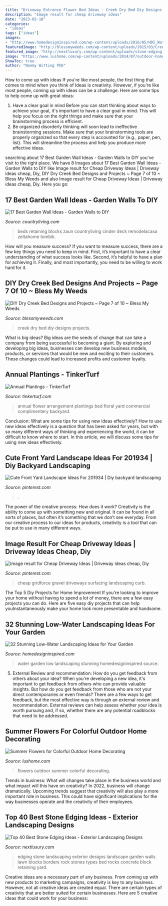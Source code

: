 ```yaml
---
title: "Driveway Entrance Flower Bed Ideas - Creek Dry Bed Diy Designs Projects"
description: "Image result for cheap driveway ideas"
date: "2023-02-18"
categories:
- "ideas"
tags: ["ideas"]
images:
- "http://www.homedesigninspired.com/wp-content/uploads/2016/05/HDI_Water_Free_Garden_011.jpg"
featuredImage: "http://blessmyweeds.com/wp-content/uploads/2015/03/Creek6-768x1024.jpg"
featured_image: "http://nextluxury.com/wp-content/uploads/stone-edging-cool-exterior-ideas.jpg"
image: "https://www.lushome.com/wp-content/uploads/2014/07/outdoor-home-decorating-flowers-16.jpg"
ShowToc: true
author: "Noemy Witting PhD"
---
```



How to come up with ideas
If you're like most people, the first thing that comes to mind when you think of Ideas is creativity. However, if you're like most people, coming up with ideas can be a challenge. 
Here are some tips to help come up with great ideas: 
1. Have a clear goal in mind 
Before you can start thinking about ways to achieve your goal, it's important to have a clear goal in mind. This will help you focus on the right things and make sure that your brainstorming process is efficient. 
2. Be organized 
 disorderly thinking will soon lead to ineffective brainstorming sessions. Make sure that your brainstorming tools are properly organized so that every step is accounted for (e.g., paper, pen, list). This will streamline the process and help you produce more effective ideas. 

	

		
searching about 17 Best Garden Wall Ideas - Garden Walls to DIY you've visit to the right place. We have 8 Images about 17 Best Garden Wall Ideas - Garden Walls to DIY like Image result for Cheap Driveway Ideas | Driveway ideas cheap, Diy, DIY Dry Creek Bed Designs and Projects ~ Page 7 of 10 ~ Bless My Weeds and also Image result for Cheap Driveway Ideas | Driveway ideas cheap, Diy. Here you go:
		
    
## 17 Best Garden Wall Ideas - Garden Walls To DIY

<img loading=lazy src="https://hips.hearstapps.com/hmg-prod.s3.amazonaws.com/images/creditremodelandolacasa-com-1585535880.jpg?crop=0.888888888888889xw:1xh;center,top&amp;resize=480:*" onerror="this.onerror=null;this.src='https://tse4.mm.bing.net/th?id=OIP.eXfzXRp6Q-RygLtNFOk_nQAAAA&amp;pid=15.1';" alt="17 Best Garden Wall Ideas - Garden Walls to DIY">

_Source: countryliving.com_

>beds retaining blocks zaun countryliving cinder deck remodelacasa zeltahome tombik. 

	

How will you measure success?
If you want to measure success, there are a few key things you need to keep in mind. First, it’s important to have a clear understanding of what success looks like. Second, it’s helpful to have a plan for achieving it. Finally, and most importantly, you need to be willing to work hard for it.

    
## DIY Dry Creek Bed Designs And Projects ~ Page 7 Of 10 ~ Bless My Weeds

<img loading=lazy src="http://blessmyweeds.com/wp-content/uploads/2015/03/Creek6-768x1024.jpg" onerror="this.onerror=null;this.src='https://tse4.mm.bing.net/th?id=OIP.qT0yRNairttf1eGDwj2xmAHaJ4&amp;pid=15.1';" alt="DIY Dry Creek Bed Designs and Projects ~ Page 7 of 10 ~ Bless My Weeds">

_Source: blessmyweeds.com_

>creek dry bed diy designs projects. 

	

What is big ideas?
Big ideas are the seeds of change that can take a company from being successful to becoming a giant. By exploring and developing big ideas, businesses can develop new business models, products, or services that would be new and exciting to their customers. These changes could lead to increased profits and customer loyalty.

    
## Annual Plantings - TinkerTurf

<img loading=lazy src="http://tinkerturf.com/wp-content/uploads/2014/06/Flower_Bed_Cincinnati_TinkerTurf1.png" onerror="this.onerror=null;this.src='https://tse1.mm.bing.net/th?id=OIP.l5qxyfYwAJi2S4XhH6S_XwHaLE&amp;pid=15.1';" alt="Annual Plantings - TinkerTurf">

_Source: tinkerturf.com_

>annual flower arrangement plantings bed floral yard commercial complimentery backyard. 

	

Conclusion: What are some tips for using new ideas effectively?
How to use new ideas effectively is a question that has been asked for years, but with so many different ways of thinking and experiencing the world, it can be difficult to know where to start. In this article, we will discuss some tips for using new ideas effectively.

    
## Cute Front Yard Landscape Ideas For 201934 | Diy Backyard Landscaping

<img loading=lazy src="https://i.pinimg.com/736x/7c/2c/21/7c2c2161243429b66e2e09a872d98ed9.jpg" onerror="this.onerror=null;this.src='https://tse4.mm.bing.net/th?id=OIP.0lC5EUbGr1Ye_UnPEx_1KwHaJ4&amp;pid=15.1';" alt="Cute Front Yard Landscape Ideas For 201934 | Diy backyard landscaping">

_Source: pinterest.com_

>. 

	

The power of the creative process: How does it work?
Creativity is the ability to come up with something new and original. It can be found in all sorts of places, but often it’s something that we don’t see everyday. From our creative process to our ideas for products, creativity is a tool that can be put to use in many different ways.

    
## Image Result For Cheap Driveway Ideas | Driveway Ideas Cheap, Diy

<img loading=lazy src="https://i.pinimg.com/736x/46/9f/e6/469fe64e217d1a07d52348b7e4588012.jpg" onerror="this.onerror=null;this.src='https://tse2.mm.bing.net/th?id=OIP.f_b61xChZRPqzkiQQYgxUgHaFj&amp;pid=15.1';" alt="Image result for Cheap Driveway Ideas | Driveway ideas cheap, Diy">

_Source: pinterest.com_

>cheap gridforce gravel driveways surfacing landscaping curb. 

	

The Top 5 Diy Projects for Home Improvement
If you're looking to improve your home without having to spend a lot of money, there are a few easy projects you can do. Here are five easy diy projects that can help youInstantaneously make your home look more presentable and handsome.

    
## 32 Stunning Low-Water Landscaping Ideas For Your Garden

<img loading=lazy src="http://www.homedesigninspired.com/wp-content/uploads/2016/05/HDI_Water_Free_Garden_011.jpg" onerror="this.onerror=null;this.src='https://tse1.mm.bing.net/th?id=OIP.rUJz0qHAjF7DE8DlP03NXwHaKi&amp;pid=15.1';" alt="32 Stunning Low-Water Landscaping Ideas for Your Garden">

_Source: homedesigninspired.com_

>water garden low landscaping stunning homedesigninspired source. 

	

5. External Review and recommendation: How do you get feedback from others about your idea?
When you're developing a new idea, it's important to get feedback from others who can provide valuable insights. But how do you get feedback from those who are not your direct contemporaries or even friends? There are a few ways to get feedback, but the most effective way is through an external review and recommendation. External reviews can help assess whether your idea is worth pursuing and, if so, whether there are any potential roadblocks that need to be addressed.

    
## Summer Flowers For Colorful Outdoor Home Decorating

<img loading=lazy src="https://www.lushome.com/wp-content/uploads/2014/07/outdoor-home-decorating-flowers-16.jpg" onerror="this.onerror=null;this.src='https://tse2.mm.bing.net/th?id=OIP.FaN0UjZCH1PUMbnHMf0RDwHaFj&amp;pid=15.1';" alt="Summer Flowers for Colorful Outdoor Home Decorating">

_Source: lushome.com_

>flowers outdoor summer colorful decorating. 

	

Trends in business: What will changes take place in the business world and what impact will this have on creativity?
In 2022, business will change dramatically. Upcoming trends suggest that creativity will also play a more important role in business. This could have significant implications for the way businesses operate and the creativity of their employees.

    
## Top 40 Best Stone Edging Ideas - Exterior Landscaping Designs

<img loading=lazy src="http://nextluxury.com/wp-content/uploads/stone-edging-cool-exterior-ideas.jpg" onerror="this.onerror=null;this.src='https://tse3.mm.bing.net/th?id=OIP.0mSt4Kl2gfBkIPwTNubJiAHaHa&amp;pid=15.1';" alt="Top 40 Best Stone Edging Ideas - Exterior Landscaping Designs">

_Source: nextluxury.com_

>edging stone landscaping exterior designs landscape garden walls lawn blocks borders rock stones types bed rocks concrete block retaining yard. 

	

Creative ideas are a necessary part of any business. From coming up with new products to marketing campaigns, creativity is key to any business. However, not all creative ideas are created equal. There are certain types of creativity that are better suited for certain businesses. Here are 5 creative ideas that could work for your business:

